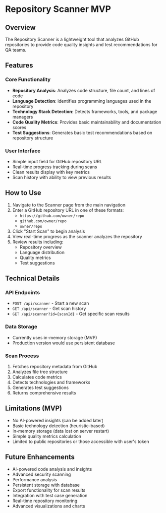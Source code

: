 # Repository Scanner MVP

## Overview
The Repository Scanner is a lightweight tool that analyzes GitHub repositories to provide code quality insights and test recommendations for QA teams.

## Features

### Core Functionality
- **Repository Analysis**: Analyzes code structure, file count, and lines of code
- **Language Detection**: Identifies programming languages used in the repository
- **Technology Stack Detection**: Detects frameworks, tools, and package managers
- **Code Quality Metrics**: Provides basic maintainability and documentation scores
- **Test Suggestions**: Generates basic test recommendations based on repository structure

### User Interface
- Simple input field for GitHub repository URL
- Real-time progress tracking during scans
- Clean results display with key metrics
- Scan history with ability to view previous results

## How to Use

1. Navigate to the Scanner page from the main navigation
2. Enter a GitHub repository URL in one of these formats:
   - `https://github.com/owner/repo`
   - `github.com/owner/repo`  
   - `owner/repo`
3. Click "Start Scan" to begin analysis
4. View real-time progress as the scanner analyzes the repository
5. Review results including:
   - Repository overview
   - Language distribution
   - Quality metrics
   - Test suggestions

## Technical Details

### API Endpoints
- `POST /api/scanner` - Start a new scan
- `GET /api/scanner` - Get scan history
- `GET /api/scanner?id={scanId}` - Get specific scan results

### Data Storage
- Currently uses in-memory storage (MVP)
- Production version would use persistent database

### Scan Process
1. Fetches repository metadata from GitHub
2. Analyzes file tree structure
3. Calculates code metrics
4. Detects technologies and frameworks
5. Generates test suggestions
6. Returns comprehensive results

## Limitations (MVP)
- No AI-powered insights (can be added later)
- Basic technology detection (heuristic-based)
- In-memory storage (data lost on server restart)
- Simple quality metrics calculation
- Limited to public repositories or those accessible with user's token

## Future Enhancements
- AI-powered code analysis and insights
- Advanced security scanning
- Performance analysis
- Persistent storage with database
- Export functionality for scan results
- Integration with test case generation
- Real-time repository monitoring
- Advanced visualizations and charts